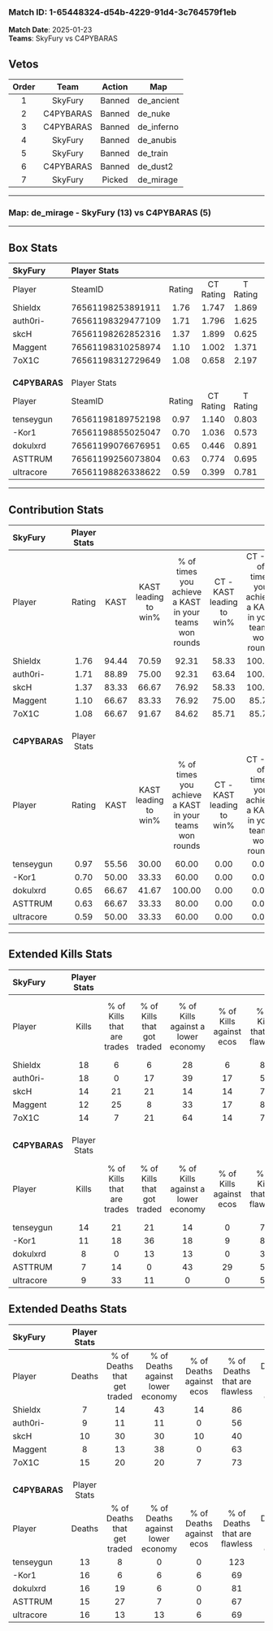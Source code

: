 ### Match ID: 1-65448324-d54b-4229-91d4-3c764579f1eb  
**Match Date**: 2025-01-23  
**Teams**: SkyFury vs C4PYBARAS  

## Vetos  

| Order | Team | Action | Map |
| :---: | :--: | :----: | --- |
| 1 | SkyFury | Banned | de_ancient |
| 2 | C4PYBARAS | Banned | de_nuke |
| 3 | C4PYBARAS | Banned | de_inferno |
| 4 | SkyFury | Banned | de_anubis |
| 5 | SkyFury | Banned | de_train |
| 6 | C4PYBARAS | Banned | de_dust2 |
| 7 | SkyFury | Picked | de_mirage |

---  

### **Map**: de_mirage - SkyFury (13) vs C4PYBARAS (5)  
---  

## Box Stats  

| **SkyFury**   | Player Stats      |        |           |          |       |       |       |         |        |      |     |
| :- | :- | :-: | :-: | :-: | :-: | :-: | :-: | :-: | :-: | :-: | :-: |
| Player        | SteamID           | Rating | CT Rating | T Rating | KAST  |  ADR  | Kills | Assists | Deaths | K/D  | HS% |
| Shieldx       | 76561198253891911 |  1.76  |   1.747   |  1.869   | 94.44 | 102.2 |  18   |    4    |   7    | 2.57 | 50  |
| auth0ri-      | 76561198329477109 |  1.71  |   1.796   |  1.625   | 88.89 | 111.5 |  18   |    8    |   9    | 2.00 | 66  |
| skcH          | 76561198262852316 |  1.37  |   1.899   |  0.625   | 83.33 | 87.9  |  14   |    8    |   10   | 1.40 | 57  |
| Maggent       | 76561198310258974 |  1.10  |   1.002   |  1.371   | 66.67 | 59.7  |  12   |    3    |   8    | 1.50 | 58  |
| 7oX1C         | 76561198312729649 |  1.08  |   0.658   |  2.197   | 66.67 | 88.7  |  14   |    4    |   15   | 0.93 | 42  |
|               |                   |        |           |          |       |       |       |         |        |      |     |
|               |                   |        |           |          |       |       |       |         |        |      |     |
|               |                   |        |           |          |       |       |       |         |        |      |     |
| **C4PYBARAS** | Player Stats      |        |           |          |       |       |       |         |        |      |     |
| Player        | SteamID           | Rating | CT Rating | T Rating | KAST  |  ADR  | Kills | Assists | Deaths | K/D  | HS% |
| tenseygun     | 76561198189752198 |  0.97  |   1.140   |  0.803   | 55.56 | 64.2  |  14   |    2    |   13   | 1.08 | 64  |
| -Kor1         | 76561198855025047 |  0.70  |   1.036   |  0.573   | 50.00 | 62.5  |  11   |    3    |   16   | 0.69 | 63  |
| dokulxrd      | 76561199076676951 |  0.65  |   0.446   |  0.891   | 66.67 | 55.1  |   8   |    3    |   16   | 0.50 | 62  |
| ASTTRUM       | 76561199256073804 |  0.63  |   0.774   |  0.695   | 66.67 | 54.9  |   7   |    3    |   15   | 0.47 | 71  |
| uItracore     | 76561198826338622 |  0.59  |   0.399   |  0.781   | 50.00 | 63.7  |   9   |    1    |   16   | 0.56 | 100 |
---  

## Contribution Stats  

| **SkyFury**   | Player Stats |       |                      |                                                        |                           |                                                             |                          |                                                            |
| :- | :-: | :-: | :-: | :-: | :-: | :-: | :-: | :-: |
| Player        |    Rating    | KAST  | KAST leading to win% | % of times you achieve a KAST in your teams won rounds | CT - KAST leading to win% | CT - % of times you achieve a KAST in your teams won rounds | T - KAST leading to win% | T - % of times you achieve a KAST in your teams won rounds |
| Shieldx       |     1.76     | 94.44 |        70.59         |                         92.31                          |           58.33           |                           100.00                            |          100.00          |                           83.33                            |
| auth0ri-      |     1.71     | 88.89 |        75.00         |                         92.31                          |           63.64           |                           100.00                            |          100.00          |                           83.33                            |
| skcH          |     1.37     | 83.33 |        66.67         |                         76.92                          |           58.33           |                           100.00                            |          100.00          |                           50.00                            |
| Maggent       |     1.10     | 66.67 |        83.33         |                         76.92                          |           75.00           |                            85.71                            |          100.00          |                           66.67                            |
| 7oX1C         |     1.08     | 66.67 |        91.67         |                         84.62                          |           85.71           |                            85.71                            |          100.00          |                           83.33                            |
|               |              |       |                      |                                                        |                           |                                                             |                          |                                                            |
|               |              |       |                      |                                                        |                           |                                                             |                          |                                                            |
|               |              |       |                      |                                                        |                           |                                                             |                          |                                                            |
| **C4PYBARAS** | Player Stats |       |                      |                                                        |                           |                                                             |                          |                                                            |
| Player        |    Rating    | KAST  | KAST leading to win% | % of times you achieve a KAST in your teams won rounds | CT - KAST leading to win% | CT - % of times you achieve a KAST in your teams won rounds | T - KAST leading to win% | T - % of times you achieve a KAST in your teams won rounds |
| tenseygun     |     0.97     | 55.56 |        30.00         |                         60.00                          |           0.00            |                            0.00                             |          42.86           |                           60.00                            |
| -Kor1         |     0.70     | 50.00 |        33.33         |                         60.00                          |           0.00            |                            0.00                             |          60.00           |                           60.00                            |
| dokulxrd      |     0.65     | 66.67 |        41.67         |                         100.00                         |           0.00            |                            0.00                             |          55.56           |                           100.00                           |
| ASTTRUM       |     0.63     | 66.67 |        33.33         |                         80.00                          |           0.00            |                            0.00                             |          57.14           |                           80.00                            |
| uItracore     |     0.59     | 50.00 |        33.33         |                         60.00                          |           0.00            |                            0.00                             |          50.00           |                           60.00                            |
---  

## Extended Kills Stats  

| **SkyFury**   | Player Stats |                            |                            |                                    |                         |                              |                                 |                                       |                    |           |
| :- | :-: | :-: | :-: | :-: | :-: | :-: | :-: | :-: | :-: | :-: |
| Player        |    Kills     | % of Kills that are trades | % of Kills that got traded | % of Kills against a lower economy | % of Kills against ecos | % of Kills that are flawless | % of Kills that are close duels | % of Kills that are assisted by flash | Pistol Round Kills | AWP Kills |
| Shieldx       |      18      |             6              |             6              |                 28                 |            6            |              89              |                6                |                   6                   |         10         |     1     |
| auth0ri-      |      18      |             0              |             17             |                 39                 |           17            |              56              |               17                |                   0                   |         0          |     4     |
| skcH          |      14      |             21             |             21             |                 14                 |           14            |              71              |                7                |                   0                   |         0          |     3     |
| Maggent       |      12      |             25             |             8              |                 33                 |           17            |              83              |                0                |                   8                   |         0          |     0     |
| 7oX1C         |      14      |             7              |             21             |                 64                 |           14            |              79              |                7                |                  14                   |         0          |     1     |
|               |              |                            |                            |                                    |                         |                              |                                 |                                       |                    |           |
|               |              |                            |                            |                                    |                         |                              |                                 |                                       |                    |           |
|               |              |                            |                            |                                    |                         |                              |                                 |                                       |                    |           |
| **C4PYBARAS** | Player Stats |                            |                            |                                    |                         |                              |                                 |                                       |                    |           |
| Player        |    Kills     | % of Kills that are trades | % of Kills that got traded | % of Kills against a lower economy | % of Kills against ecos | % of Kills that are flawless | % of Kills that are close duels | % of Kills that are assisted by flash | Pistol Round Kills | AWP Kills |
| tenseygun     |      14      |             21             |             21             |                 14                 |            0            |              71              |               14                |                   0                   |         6          |     5     |
| -Kor1         |      11      |             18             |             36             |                 18                 |            9            |              82              |                0                |                   0                   |         0          |     0     |
| dokulxrd      |      8       |             0              |             13             |                 13                 |            0            |              38              |               13                |                   0                   |         0          |     0     |
| ASTTRUM       |      7       |             14             |             0              |                 43                 |           29            |              57              |                0                |                   0                   |         0          |     0     |
| uItracore     |      9       |             33             |             11             |                 0                  |            0            |              56              |                0                |                   0                   |         0          |     3     |
## Extended Deaths Stats  

| **SkyFury**   | Player Stats |                             |                                   |                          |                               |                            |                           |               |
| :- | :-: | :-: | :-: | :-: | :-: | :-: | :-: | :-: |
| Player        |    Deaths    | % of Deaths that get traded | % of Deaths against lower economy | % of Deaths against ecos | % of Deaths that are flawless | % of Deaths that are close | % of Deaths while blinded | Deaths to AWP |
| Shieldx       |      7       |             14              |                43                 |            14            |              86               |             0              |             0             |       2       |
| auth0ri-      |      9       |             11              |                11                 |            0             |              56               |             0              |             0             |       1       |
| skcH          |      10      |             30              |                30                 |            10            |              40               |             20             |             0             |       2       |
| Maggent       |      8       |             13              |                38                 |            0             |              63               |             0              |             0             |       0       |
| 7oX1C         |      15      |             20              |                20                 |            7             |              73               |             7              |             0             |       1       |
|               |              |                             |                                   |                          |                               |                            |                           |               |
|               |              |                             |                                   |                          |                               |                            |                           |               |
|               |              |                             |                                   |                          |                               |                            |                           |               |
| **C4PYBARAS** | Player Stats |                             |                                   |                          |                               |                            |                           |               |
| Player        |    Deaths    | % of Deaths that get traded | % of Deaths against lower economy | % of Deaths against ecos | % of Deaths that are flawless | % of Deaths that are close | % of Deaths while blinded | Deaths to AWP |
| tenseygun     |      13      |              8              |                 0                 |            0             |              123              |             0              |             0             |       2       |
| -Kor1         |      16      |              6              |                 6                 |            6             |              69               |             6              |             0             |       1       |
| dokulxrd      |      16      |             19              |                 6                 |            0             |              81               |             13             |            19             |       4       |
| ASTTRUM       |      15      |             27              |                 7                 |            0             |              67               |             13             |             0             |       3       |
| uItracore     |      16      |             13              |                13                 |            6             |              69               |             6              |             6             |       0       |
